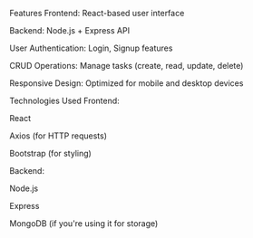 Features
Frontend: React-based user interface

Backend: Node.js + Express API

User Authentication: Login, Signup features

CRUD Operations: Manage tasks (create, read, update, delete)

Responsive Design: Optimized for mobile and desktop devices

Technologies Used
Frontend:

React

Axios (for HTTP requests)

Bootstrap (for styling)

Backend:

Node.js

Express

MongoDB (if you're using it for storage)

